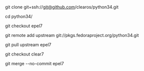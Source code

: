 git clone git+ssh://git@github.com/clearos/python34.git

cd python34/

git checkout epel7

git remote add upstream git://pkgs.fedoraproject.org/python34.git

git pull upstream epel7

git checkout clear7

git merge --no-commit epel7

